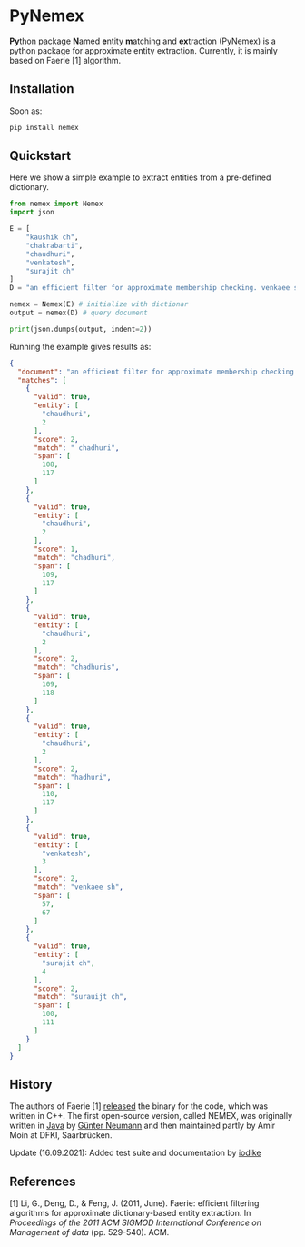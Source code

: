 # PyNemex 
**Py**thon package **N**amed **e**ntity **m**atching and **ex**traction (PyNemex) is a python package for approximate entity extraction. Currently, it is mainly based on Faerie [1] algorithm.

## Installation
Soon as:
```bash
pip install nemex
```

## Quickstart
Here we show a simple example to extract entities from a pre-defined dictionary.
```python
from nemex import Nemex
import json

E = [
    "kaushik ch",
    "chakrabarti",
    "chaudhuri",
    "venkatesh",
    "surajit ch"
]
D = "an efficient filter for approximate membership checking. venkaee shga kamunshik kabarati, dong xin, surauijt chadhurisigmod."

nemex = Nemex(E) # initialize with dictionar
output = nemex(D) # query document

print(json.dumps(output, indent=2))
```
Running the example gives results as:

```json
{
  "document": "an efficient filter for approximate membership checking. venkaee shga kamunshik kabarati, dong xin, surauijt chadhurisigmod.",
  "matches": [
    {
      "valid": true,
      "entity": [
        "chaudhuri",
        2
      ],
      "score": 2,
      "match": " chadhuri",
      "span": [
        108,
        117
      ]
    },
    {
      "valid": true,
      "entity": [
        "chaudhuri",
        2
      ],
      "score": 1,
      "match": "chadhuri",
      "span": [
        109,
        117
      ]
    },
    {
      "valid": true,
      "entity": [
        "chaudhuri",
        2
      ],
      "score": 2,
      "match": "chadhuris",
      "span": [
        109,
        118
      ]
    },
    {
      "valid": true,
      "entity": [
        "chaudhuri",
        2
      ],
      "score": 2,
      "match": "hadhuri",
      "span": [
        110,
        117
      ]
    },
    {
      "valid": true,
      "entity": [
        "venkatesh",
        3
      ],
      "score": 2,
      "match": "venkaee sh",
      "span": [
        57,
        67
      ]
    },
    {
      "valid": true,
      "entity": [
        "surajit ch",
        4
      ],
      "score": 2,
      "match": "surauijt ch",
      "span": [
        100,
        111
      ]
    }
  ]
}
```

## History
The authors of Faerie [1] [released](https://dongdeng.github.io/code/faerie.tar.gz) the binary for the code, which was written in C++. The first open-source version, called NEMEX, was originally written in [Java](https://github.com/gueneumann/nemexa) by [Günter Neumann](https://www.dfki.de/~neumann/) and then maintained partly by Amir Moin at DFKI, Saarbrücken.

Update (16.09.2021): Added test suite and documentation by [iodike](https://github.com/iodike)

## References
[1] Li, G., Deng, D., & Feng, J. (2011, June). Faerie: efficient filtering algorithms for approximate dictionary-based entity extraction. In _Proceedings of the 2011 ACM SIGMOD International Conference on Management of data_ (pp. 529-540). ACM.

